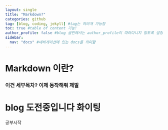 ```yaml
---
layout: single
title: "Markdown?"
categories: github
tag: [blog, coding, jekyll] #tag는 여러개 가능함
toc: true #table of content 기능!
author_profile: false #blog 글안에서는 author_profile이 따라다니지 않도록 설정함
sidebar:
  nav: "docs" #네비게이션에 있는 docs를 의미함
---
```


# Markdown 이란?

### 이건 세부목차? 이제 동작해줘 제발

# blog 도전중입니다 화이팅

공부시작

